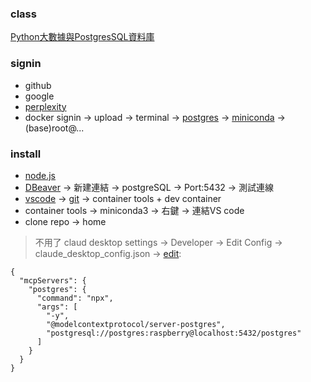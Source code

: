 ### class
[Python大數據與PostgresSQL資料庫](https://github.com/roberthsu2003/__2025_06_29_chihlee_postgres__)
### signin
* github
* google
* [perplexity](https://www.perplexity.ai/)
* docker
signin -> upload -> terminal -> [postgres](https://github.com/roberthsu2003/python-SQLite-MySQL/tree/master/postgresSQL#docker-%E5%AE%89%E8%A3%9D) -> [miniconda](https://github.com/roberthsu2003/python/tree/master/%E4%BD%BF%E7%94%A8Dock%E5%AE%B9%E5%99%A8%E9%96%8B%E7%99%BC#%E6%AD%A5%E9%A9%9F2-%E5%BB%BA%E7%AB%8B%E5%AE%B9%E5%99%A8) -> (base)root@...

### install
* [node.js](https://nodejs.org/zh-tw)
* [DBeaver](https://dbeaver.io/) -> 新建連結 -> postgreSQL -> Port:5432 -> 測試連線
* [vscode](https://code.visualstudio.com/) -> [git](https://github.com/roberthsu2003/python/tree/master/vscode%E8%A8%AD%E5%AE%9A) -> container tools + dev container
* container tools -> miniconda3 -> 右鍵 -> 連結VS code
* clone repo -> home


> 不用了
claud desktop
settings -> Developer -> Edit Config -> claude_desktop_config.json -> [edit](https://github.com/modelcontextprotocol/servers/tree/2025.4.24/src/postgres):
```
{
  "mcpServers": {
    "postgres": {
      "command": "npx",
      "args": [
        "-y",
        "@modelcontextprotocol/server-postgres",
        "postgresql://postgres:raspberry@localhost:5432/postgres"
      ]
    }
  }
}
```
